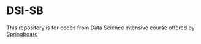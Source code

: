 # DSI-SB

This repository is for codes from Data Science Intensive course offered by [Springboard](www.springboard.com)
